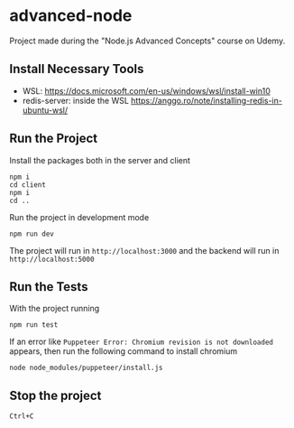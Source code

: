 # advanced-node
Project made during the "Node.js Advanced Concepts" course on Udemy.

## Install Necessary Tools

  - WSL: https://docs.microsoft.com/en-us/windows/wsl/install-win10
  - redis-server: inside the WSL https://anggo.ro/note/installing-redis-in-ubuntu-wsl/

## Run the Project

Install the packages both in the server and client

```
npm i
cd client
npm i
cd ..
```

Run the project in development mode

```
npm run dev
```
The project will run in `http://localhost:3000` and the backend will run in `http://localhost:5000`

## Run the Tests

With the project running

```
npm run test
```
If an error like `Puppeteer Error: Chromium revision is not downloaded` appears, then run the following command to install chromium
```
node node_modules/puppeteer/install.js
```

## Stop the project

```
Ctrl+C
```

